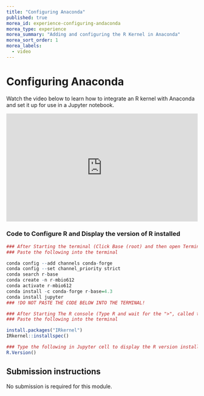 ```yaml
---
title: "Configuring Anaconda"
published: true
morea_id: experience-configuring-andaconda
morea_type: experience
morea_summary: "Adding and configuring the R Kernel in Anaconda"
morea_sort_order: 1
morea_labels:
  - video
---
```


# Configuring Anaconda

Watch the video below to learn how to integrate an R kernel with Anaconda and set it up for use in a Jupyter notebook.

<div style="padding:56.31% 0 0 0;position:relative;"><iframe src="https://player.vimeo.com/video/741048061?h=bf3b987b55&amp;badge=0&amp;autopause=0&amp;player_id=0&amp;app_id=58479" frameborder="0" allow="autoplay; fullscreen; picture-in-picture" allowfullscreen style="position:absolute;top:0;left:0;width:100%;height:100%;" title="Week_1_configure_anaconda_with_R_"></iframe></div><script src="https://player.vimeo.com/api/player.js"></script>

### Code to Configure R and Display the version of R installed

```R 
### After Starting the terminal (Click Base (root) and then open Terminal)
### Paste the following into the terminal

conda config --add channels conda-forge    
conda config --set channel_priority strict    
conda search r-base  
conda create -n r-mbio612
conda activate r-mbio612  
conda install -c conda-forge r-base=4.3
conda install jupyter
### !DO NOT PASTE THE CODE BELOW INTO THE TERMINAL!
```

```R
### After Starting The R console (Type R and wait for the ">", called the prompt)
### Paste the following into the terminal

install.packages("IRkernel")
IRkernel::installspec()
```

```R
### Type the following in Jupyter cell to display the R version installed
R.Version()
```

## Submission instructions

No submission is required for this module.



